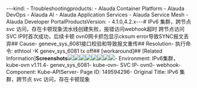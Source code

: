 ---kind:   - Troubleshootingproducts:    - Alauda Container Platform   - Alauda DevOps   - Alauda AI   - Alauda Application Services   - Alauda Service Mesh   - Alauda Developer PortalProductsVersion:   - 4.1.0,4.2.x---<!-- A type of document that involves encountering a fault, diag...it, performing root cause analysis, and providing solutions. --># IPv6 集群，跨节点 svc 访问，存在卡顿现象流水线创建失败，报错访问webhook超时 跨节点访问SVC IP时首次成功，后续卡顿 ovn0网卡抓包显示cksum error导致SYNC报文丢弃## Cause- geneve_sys_6081接口校验和导致报文重传## Resolution- 执行命令: ethtool -K genev_sys_6081 tx off## [workaround]## [Related Information]**Screenshots**![](assets/ipv6-ji-qun-kua-jie-dian-svc-fang-wen-cun-zai-qia-dun-xian-xiang/image2023-6-2_11-2-19.png)![](assets/ipv6-ji-qun-kua-jie-dian-svc-fang-wen-cun-zai-qia-dun-xian-xiang/image2023-6-2_11-3-57.png)![](assets/ipv6-ji-qun-kua-jie-dian-svc-fang-wen-cun-zai-qia-dun-xian-xiang/image2023-6-2_11-6-59.png)![](assets/ipv6-ji-qun-kua-jie-dian-svc-fang-wen-cun-zai-qia-dun-xian-xiang/image2023-6-2_11-7-46.png)![](assets/ipv6-ji-qun-kua-jie-dian-svc-fang-wen-cun-zai-qia-dun-xian-xiang/image2023-6-2_11-12-4.png)![](assets/ipv6-ji-qun-kua-jie-dian-svc-fang-wen-cun-zai-qia-dun-xian-xiang/image2023-6-2_11-12-15.png)![](assets/ipv6-ji-qun-kua-jie-dian-svc-fang-wen-cun-zai-qia-dun-xian-xiang/image2023-6-2_11-13-25.png)![](assets/ipv6-ji-qun-kua-jie-dian-svc-fang-wen-cun-zai-qia-dun-xian-xiang/image2023-6-2_11-13-40.png)- Environment: IPv6集群，kube-ovn v1.11.4- genev_sys_6081- kube-ovn- SVC IP- ovn0- webhook- Component: Kube-APIServer- Page ID: 149594296- Original Title: IPv6 集群，跨节点 svc 访问，存在卡顿现象